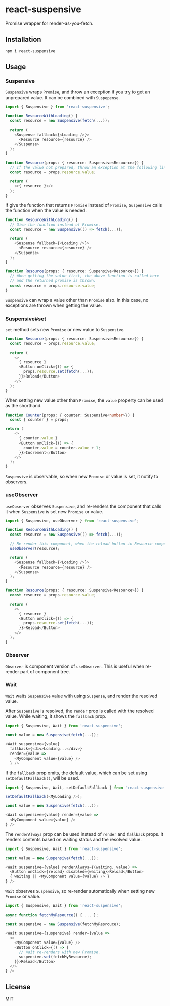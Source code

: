 # react-suspensive

Promise wrapper for render-as-you-fetch.

## Installation

```
npm i react-suspensive
```

## Usage

### Suspensive

`Suspensive` wraps `Promise`, and throw an exception if you try to get an unprepared value.
It can be combined with `Suspepense`.

``` typescript
import { Suspensive } from 'react-suspensive';

function ResourceWithLoading() {
  const resource = new Suspensive(fetch(...));

  return (
    <Suspense fallback={<Loading />}>
      <Resource resource={resource} />
    </Suspense>
  );
}

function Resource(props: { resource: Suspensive<Resource>}) {
  // If the value not prepared, throw an exception at the following line.
  const resource = props.resource.value;

  return (
    <>{ resource }</>
  );
}
```

If give the function that returns `Promise` instead of `Promise`,
`Suspensive` calls the function when the value is needed.

``` typescript
function ResourceWithLoading() {
  // Give the function instead of Promise.
  const resource = new Suspensive(() => fetch(...));

  return (
    <Suspense fallback={<Loading />}>
      <Resource resource={resource} />
    </Suspense>
  );
}

function Resource(props: { resource: Suspensive<Resource>}) {
  // When getting the value first, the above function is called here
  // and the returned promise is thrown.
  const resource = props.resource.value;
}
```

`Suspensive` can wrap a value other than `Promise` also.
In this case, no exceptions are thrown when getting the value.

### Suspensive#set

`set` method sets new `Promise` or new value to `Suspensive`.

``` typescript
function Resource(props: { resource: Suspensive<Resource>}) {
  const resource = props.resource.value;

  return (
    <>
      { resource }
      <Button onClick={() => {
        props.resource.set(fetch(...));
      }}>Reload</Button>
    </>
  );
}
```

When setting new value other than `Promise`, the `value` property can be used as the shorthand.

``` typescript
function Counter(props: { counter: Suspensive<number>}) {
  const { counter } = props;

return (
    <>
      { counter.value }
      <Button onClick={() => {
        counter.value = counter.value + 1;
      }}>Increment</Button>
    </>
  );
}
```

`Suspensive` is observable, so when new `Promise` or value is set, it notify to observers.

### useObserver

`useObserver` observes `Suspensive`, and re-renders the component that calls it
when `Suspensive` is set new `Promise` or value.

``` typescript
import { Suspensive, useObserver } from 'react-suspensive';

function ResourceWithLoading() {
  const resource = new Suspensive(() => fetch(...));

  // Re-render this component, when the reload button in Resource component is clicked.
  useObserver(resource);

  return (
    <Suspense fallback={<Loading />}>
      <Resource resource={resource} />
    </Suspense>
  );
}

function Resource(props: { resource: Suspensive<Resource>}) {
  const resource = props.resource.value;

  return (
    <>
      { resource }
      <Button onClick={() => {
        props.resource.set(fetch(...));
      }}>Reload</Button>
    </>
  );
}
```

### Observer

`Observer` is component version of `useObserver`.
This is useful when re-render part of component tree.

### Wait

`Wait` waits `Suspensive` value with using `Suspense`, and render the resolved value.

After `Suspensive` is resolved, the `render` prop is called with the resolved value.
While waiting, it shows the `fallback` prop.

``` typescript
import { Suspensive, Wait } from 'react-suspensive';

const value = new Suspensive(fetch(...));

<Wait suspensive={value}
  fallback={<div>Loading...</div>}
  render={value =>
    <MyComponent value={value} />
  } />
```

If the `fallback` prop omits, the default value, which can be set using
`setDefaultFallback()`, will be used.

``` typescript
import { Suspensive, Wait, setDefaultFallback } from 'react-suspensive';

setDefaultFallback(<MyLoading />);

const value = new Suspensive(fetch(...));

<Wait suspensive={value} render={value =>
  <MyComponent value={value} />
} />
```

The `renderAlways` prop can be used instead of `render` and `fallback` props.
It renders contents based on waiting status and the resolved value.

``` typescript
import { Suspensive, Wait } from 'react-suspensive';

const value = new Suspensive(fetch(...));

<Wait suspensive={value} renderAlways={(waiting, value) =>
  <Button onClick={reload} disabled={waiting}>Reload</Button>
  { waiting || <MyComponent value={value} /> }
} />
```

`Wait` observes `Suspensive`, so re-render automatically when setting new `Promise` or value.

``` typescript
import { Suspensive, Wait } from 'react-suspensive';

async function fetchMyResource() { ... };

const suspensive = new Suspensive(fetchMyResrouce);

<Wait suspensive={suspensive} render={value =>
  <>
    <MyComponent value={value} />
    <Button onClick={() => {
      // Wait re-renders with new Promise.
      suspensive.set(fetchMyResource);
    }}>Reload</Button>
  </>
} />
```

## License

MIT
